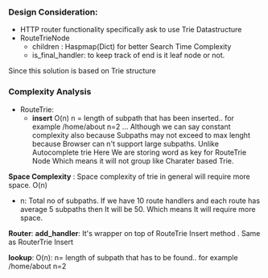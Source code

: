 ### Design Consideration:

- HTTP router functionality specifically ask to use Trie Datastructure 
- RouteTrieNode 
    - children : Haspmap(Dict) for better Search Time Complexity
    - is_final_handler: to keep track of end is it leaf node or not.



Since this solution is based on Trie structure 
### Complexity Analysis
- RouteTrie:
   - **insert**
    O(n) n =  length of subpath that has been inserted.. for example /home/about n=2 ... 
    Although we can say constant complexity also because Subpaths may not exceed to max lenght because 
    Browser can n't support large subpaths.
    Unlike Autocomplete trie Here We are storing word as key for RouteTrie Node Which means it will not group like Charater based Trie.
 
**Space Complexity** : Space complexity of trie in general will require more space.
O(n)
- n: Total no of subpaths. If we have 10 route handlers and each route has average 5 subpaths then It will be 50. Which means It will require more space.

**Router**:
**add_handler**:  It's wrapper on top of RouteTrie Insert method . Same as RouterTrie Insert

**lookup**: O(n): n=  length of subpath that has to be found.. for example /home/about n=2
